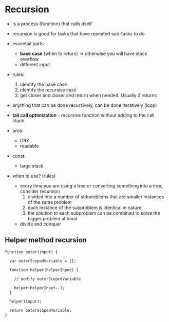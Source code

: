 
# Recursion

- is a process (function) that calls itself
- recursion is good for tasks that have repeated sub-tasks to do


- essential parts:
  - **base case** (when to return) -> otherwise you will have stack overflow
  - different input


- rules:
  1. identify the base case
  2. identify the recursive case
  3. get closer and closer and return when needed. Usually 2 returns


- anything that can be done recursively, can be done iteratively (loop)


- **tail call optimization** - recursive function without adding to the call stack


- pros:
  - DRY
  - readable
- const:
  - large stack


- when to use? (rules)
  - every time you are using a tree or converting something into a tree, consider recursion
    1. divided into a number of subproblems that are smaller instances of the same problem
    2. each instance of the subproblem is identical in nature
    3. the solution to each subproblem can be combined to solve the bigger problem at hand 
  - divide and conquer



## Helper method recursion

```
function outer(input) {

  var outerScopedVariable = [];

  function helper(helperInput) {

    // modify outerScopedVariable

    helper(helperInput--);
  }

  helper(input);

  return outerScopedVariable;
}

```
